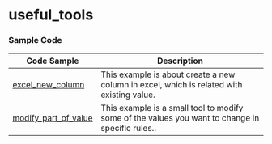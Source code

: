# useful_tools


### Sample Code

|  Code Sample  |  Description  |
|  --- |  ---  |
|  [excel_new_column](/excel_new_column.py)  |  This example is about create a new column in excel, which is related with existing value. |
|  [modify_part_of_value](/modify_part_of_value.py)  |  This example is a small tool to modify some of the values you want to change in specific rules..|

